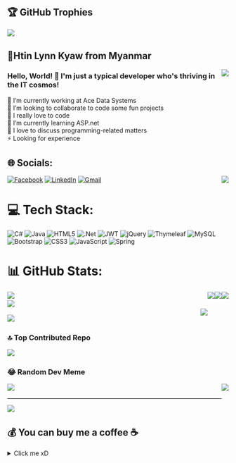 ## 🏆 GitHub Trophies
![](https://github-profile-trophy.vercel.app/?username=Htin-Lynn-Kyaw&theme=radical&no-frame=false&no-bg=true&margin-w=4)

## 💫Htin Lynn Kyaw from Myanmar
<img align="right" height="150" src="https://media.tenor.com/cyORI7kwShQAAAAj/shigure-ui-dance.gif"/>

<h3>Hello, World! 👋 I'm just a typical developer who's thriving in the IT cosmos!</h3>
🔭 I’m currently working at Ace Data Systems<br>
👯 I’m looking to collaborate to code some fun projects<br>
🤝 I really love to code <br>
🌱 I’m currently learning ASP.net<br>
💬 I love to discuss programming-related matters<br>
⚡ Looking for experience 

## 🌐 Socials:
<img align="right" height="150" src="https://media.tenor.com/8QhunMJ51sgAAAAj/gojo-twerk-transparent-gojo.gif"/>

[![Facebook](https://img.shields.io/badge/Facebook-%231877F2.svg?logo=Facebook&logoColor=white)](https://www.facebook.com/profile.php?id=100008623097660&mibextid=ZbWKwL) 
[![LinkedIn](https://img.shields.io/badge/LinkedIn-%230077B5.svg?logo=linkedin&logoColor=white)](https://www.linkedin.com/in/htin-lynn-kyaw-079a162b6/)
[![Gmail](https://img.shields.io/badge/Gmail-%23D14836.svg?logo=Gmail&logoColor=white)](13thwerewolf@gmail.com)


# 💻 Tech Stack:
![C#](https://img.shields.io/badge/c%23-%23239120.svg?style=for-the-badge&logo=csharp&logoColor=white) ![Java](https://img.shields.io/badge/java-%23ED8B00.svg?style=for-the-badge&logo=openjdk&logoColor=white) ![HTML5](https://img.shields.io/badge/html5-%23E34F26.svg?style=for-the-badge&logo=html5&logoColor=white) ![.Net](https://img.shields.io/badge/.NET-5C2D91?style=for-the-badge&logo=.net&logoColor=white) ![JWT](https://img.shields.io/badge/JWT-black?style=for-the-badge&logo=JSON%20web%20tokens) ![jQuery](https://img.shields.io/badge/jquery-%230769AD.svg?style=for-the-badge&logo=jquery&logoColor=white) ![Thymeleaf](https://img.shields.io/badge/Thymeleaf-%23005C0F.svg?style=for-the-badge&logo=Thymeleaf&logoColor=white) ![MySQL](https://img.shields.io/badge/mysql-%2300000f.svg?style=for-the-badge&logo=mysql&logoColor=white) ![Bootstrap](https://img.shields.io/badge/bootstrap-%238511FA.svg?style=for-the-badge&logo=bootstrap&logoColor=white) ![CSS3](https://img.shields.io/badge/css3-%231572B6.svg?style=for-the-badge&logo=css3&logoColor=white) ![JavaScript](https://img.shields.io/badge/javascript-%23323330.svg?style=for-the-badge&logo=javascript&logoColor=%23F7DF1E) ![Spring](https://img.shields.io/badge/spring-%236DB33F.svg?style=for-the-badge&logo=spring&logoColor=white)
# 📊 GitHub Stats:
<img align="right" height="150" src="https://media.tenor.com/RJTjIBDlxHEAAAAj/dance-mikasa-ackerman.gif"/>
<img align="right" height="150" src="https://media.tenor.com/RJTjIBDlxHEAAAAj/dance-mikasa-ackerman.gif"/>
<img align="right" height="150" src="https://media.tenor.com/RJTjIBDlxHEAAAAj/dance-mikasa-ackerman.gif"/>

![](https://github-readme-stats.vercel.app/api?username=Htin-Lynn-Kyaw&theme=nightowl&hide_border=false&include_all_commits=false&count_private=false)<br/>
![](https://github-readme-streak-stats.herokuapp.com/?user=Htin-Lynn-Kyaw&theme=nightowl&hide_border=false)<br/>
<img align="right" height="150" src="https://media.tenor.com/1MwwzHlaG10AAAAj/bonjour.gif"/>

![](https://github-readme-stats.vercel.app/api/top-langs/?username=Htin-Lynn-Kyaw&theme=nightowl&hide_border=false&include_all_commits=false&count_private=false&layout=compact)

### 🔝 Top Contributed Repo
![](https://github-contributor-stats.vercel.app/api?username=Htin-Lynn-Kyaw&limit=5&theme=dark&combine_all_yearly_contributions=true)

### 😂 Random Dev Meme
<img align="right" height="150" src="https://media.tenor.com/VWajfOAwfqUAAAAj/anime-anime-girl-dance.gif"/>

<img src='https://randommeme-five.vercel.app/' style="height: 400px;"/>

---
[![](https://visitcount.itsvg.in/api?id=Htin-Lynn-Kyaw&icon=4&color=2)](https://visitcount.itsvg.in)

  ## 💰 You can buy me a coffee ☕
<details>
  <summary>Click me xD</summary>
 <img height="500" src="https://github.com/Htin-Lynn-Kyaw/Htin-Lynn-Kyaw/blob/main/viber_image_2024-04-12_13-28-33-631.jpg"  />
 <!-- ![QR Code](https://api.qrserver.com/v1/create-qr-code/?data=https://example.com&size=150x150) -->
</details>

 <!-- [![BuyMeACoffee](https://img.shields.io/badge/Buy%20Me%20a%20Coffee-ffdd00?style=for-the-badge&logo=buy-me-a-coffee&logoColor=black)](https://buymeacoffee.com/09 255283024) --!> 

  
<!-- Proudly created with GPRM ( https://gprm.itsvg.in ) -->
